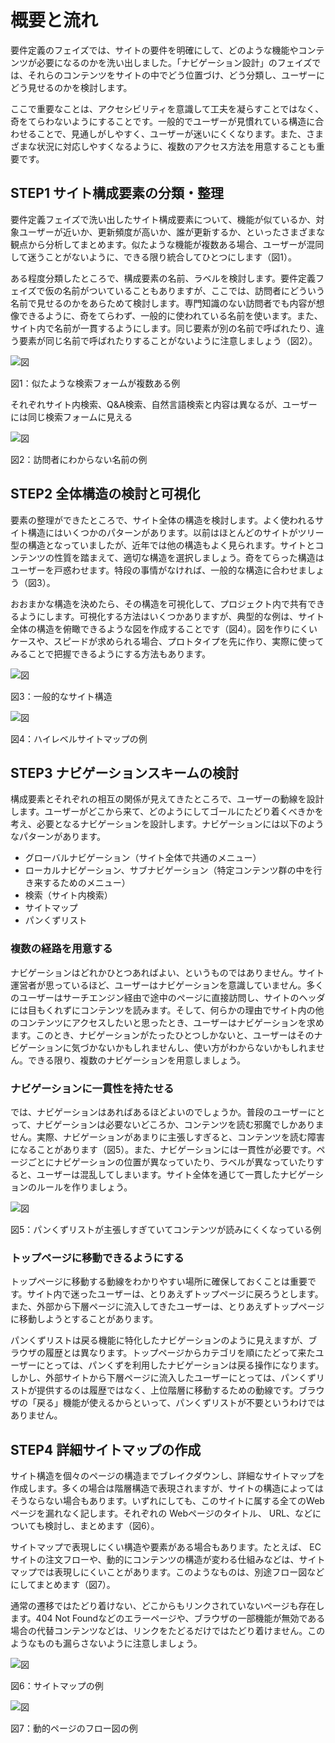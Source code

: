 # 概要と流れ

要件定義のフェイズでは、サイトの要件を明確にして、どのような機能やコンテンツが必要になるのかを洗い出しました。「ナビゲーション設計」のフェイズでは、それらのコンテンツをサイトの中でどう位置づけ、どう分類し、ユーザーにどう見せるのかを検討します。

ここで重要なことは、アクセシビリティを意識して工夫を凝らすことではなく、奇をてらわないようにすることです。一般的でユーザーが見慣れている構造に合わせることで、見通しがしやすく、ユーザーが迷いにくくなります。また、さまざまな状況に対応しやすくなるように、複数のアクセス方法を用意することも重要です。

## STEP1 サイト構成要素の分類・整理

要件定義フェイズで洗い出したサイト構成要素について、機能が似ているか、対象ユーザーが近いか、更新頻度が高いか、誰が更新するか、といったさまざまな観点から分析してまとめます。似たような機能が複数ある場合、ユーザーが混同して迷うことがないように、できる限り統合してひとつにします（図1）。

ある程度分類したところで、構成要素の名前、ラベルを検討します。要件定義フェイズで仮の名前がついていることもありますが、ここでは、訪問者にどういう名前で見せるのかをあらためて検討します。専門知識のない訪問者でも内容が想像できるように、奇をてらわず、一般的に使われている名前を使います。また、サイト内で名前が一貫するようにします。同じ要素が別の名前で呼ばれたり、違う要素が同じ名前で呼ばれたりすることがないように注意しましょう（図2）。

![図](../img/4-1-ng06.png)

図1：似たような検索フォームが複数ある例

それぞれサイト内検索、Q&A検索、自然言語検索と内容は異なるが、ユーザーには同じ検索フォームに見える

![図](../img/4-1-ng01.png)

図2：訪問者にわからない名前の例

## STEP2 全体構造の検討と可視化

要素の整理ができたところで、サイト全体の構造を検討します。よく使われるサイト構造にはいくつかのパターンがあります。以前はほとんどのサイトがツリー型の構造となっていましたが、近年では他の構造もよく見られます。サイトとコンテンツの性質を踏まえて、適切な構造を選択しましょう。奇をてらった構造はユーザーを戸惑わせます。特段の事情がなければ、一般的な構造に合わせましょう（図3）。

おおまかな構造を決めたら、その構造を可視化して、プロジェクト内で共有できるようにします。可視化する方法はいくつかありますが、典型的な例は、サイト全体の構造を俯瞰できるような図を作成することです（図4）。図を作りにくいケースや、スピードが求められる場合、プロトタイプを先に作り、実際に使ってみることで把握できるようにする方法もあります。

![図](../img/4-0-fig03.png)

図3：一般的なサイト構造

![図](../img/4-0-fig04.png)

図4：ハイレベルサイトマップの例

## STEP3 ナビゲーションスキームの検討

構成要素とそれぞれの相互の関係が見えてきたところで、ユーザーの動線を設計します。ユーザーがどこから来て、どのようにしてゴールにたどり着くべきかを考え、必要となるナビゲーションを設計します。ナビゲーションには以下のようなパターンがあります。

- グローバルナビゲーション（サイト全体で共通のメニュー）
- ローカルナビゲーション、サブナビゲーション（特定コンテンツ群の中を行き来するためのメニュー）
- 検索（サイト内検索）
- サイトマップ
- パンくずリスト

### 複数の経路を用意する

ナビゲーションはどれかひとつあればよい、というものではありません。サイト運営者が思っているほど、ユーザーはナビゲーションを意識していません。多くのユーザーはサーチエンジン経由で途中のぺージに直接訪問し、サイトのヘッダには目もくれずにコンテンツを読みます。そして、何らかの理由でサイト内の他のコンテンツにアクセスしたいと思ったとき、ユーザーはナビゲーションを求めます。このとき、ナビゲーションがたったひとつしかないと、ユーザーはそのナビゲーションに気づかないかもしれませんし、使い方がわからないかもしれません。できる限り、複数のナビゲーションを用意しましょう。

### ナビゲーションに一貫性を持たせる
では、ナビゲーションはあればあるほどよいのでしょうか。普段のユーザーにとって、ナビゲーションは必要ないどころか、コンテンツを読む邪魔でしかありません。実際、ナビゲーションがあまりに主張しすぎると、コンテンツを読む障害になることがあります（図5）。また、ナビゲーションには一貫性が必要です。ページごとにナビゲーションの位置が異なっていたり、ラベルが異なっていたりすると、ユーザーは混乱してしまいます。サイト全体を通じて一貫したナビゲーションのルールを作りましょう。

![図](../img/4-0-fig05.png)

図5：パンくずリストが主張しすぎていてコンテンツが読みにくくなっている例

### トップページに移動できるようにする

トップページに移動する動線をわかりやすい場所に確保しておくことは重要です。サイト内で迷ったユーザーは、とりあえずトップページに戻ろうとします。また、外部から下層ページに流入してきたユーザーは、とりあえずトップページに移動しようとすることがあります。

パンくずリストは戻る機能に特化したナビゲーションのように見えますが、ブラウザの履歴とは異なります。トップページからカテゴリを順にたどって来たユーザーにとっては、パンくずを利用したナビゲーションは戻る操作になります。しかし、外部サイトから下層ページに流入したユーザーにとっては、パンくずリストが提供するのは履歴ではなく、上位階層に移動するための動線です。ブラウザの「戻る」機能が使えるからといって、パンくずリストが不要というわけではありません。

## STEP4 詳細サイトマップの作成

サイト構造を個々のページの構造までブレイクダウンし、詳細なサイトマップを作成します。多くの場合は階層構造で表現されますが、サイトの構造によってはそうならない場合もあります。いずれにしても、このサイトに属する全てのWebページを漏れなく記します。それぞれの Webページのタイトル、 URL、などについても検討し、まとめます（図6）。

サイトマップで表現しにくい構造や要素がある場合もあります。たとえば、 ECサイトの注文フローや、動的にコンテンツの構造が変わる仕組みなどは、サイトマップでは表現しにくいことがあります。このようなものは、別途フロー図などにしてまとめます（図7）。

通常の遷移ではたどり着けない、どこからもリンクされていないページも存在します。404 Not Foundなどのエラーページや、ブラウザの一部機能が無効である場合の代替コンテンツなどは、リンクをたどるだけではたどり着けません。このようなものも漏らさないように注意しましょう。

![図](../img/4-0-fig06.png)

図6：サイトマップの例

![図](../img/4-0-fig07.png)

図7：動的ページのフロー図の例
